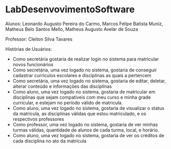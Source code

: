 # LabDesenvovimentoSoftware

Alunos:
Leonardo Augusto Pereira do Carmo,
 Marcos Felipe Batista Muniz, 
 Matheus Belo Santos Mello,
 Matheus Augusto Avelar de Souza

Professor:
 Cleiton Silva Tavares


Histórias de Usuários:
- Como secretária gostaria de realizar login no sistema para matricular novos funcionários
- Como secretária, uma vez logado no sistema, gostaria de conseguir cadastrar currículos escolares e disciplinas as quais a pertencem
- Como secretária, uma vez logado no sistema, gostaria de editar, deletar, alterar conteúdo e informações das disciplinas
- Como aluno, uma vez logado no sistema, gostaria de matricular em disciplinas que sejam compatíveis com meu curso e minha grade curricular, e estejam no período
 válido de matricula.
- Como aluno, uma vez logado no sistema, gostaria de visualizar o status da matrícula, as disciplinas válidas que estou matriculado, e os respectivos professores
- Como professor, uma vez logado no sistema, gostaria de ver minhas turmas válidas, quantidade de alunos de cada turma, local, e horário.
- Como aluno, uma vez logado no sistema, gostaria de ver os créditos de cada disciplina no ato da matrícula
